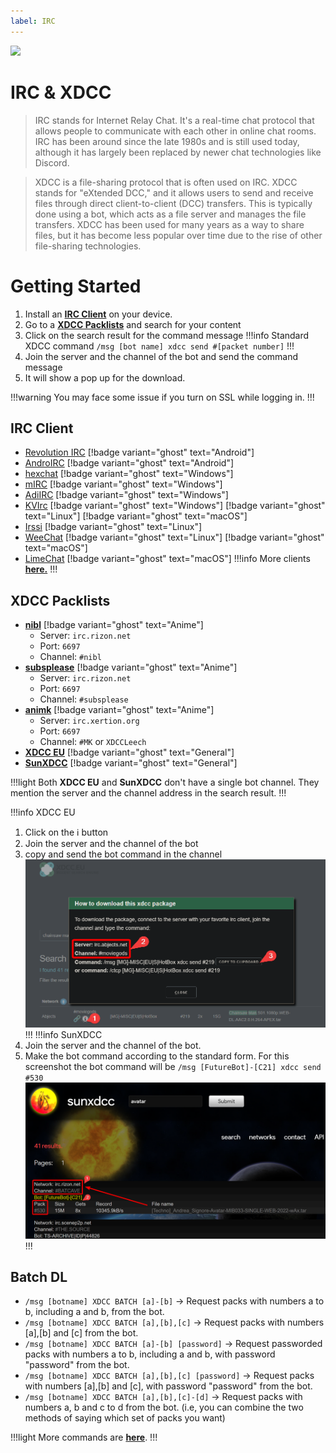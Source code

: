 ```yaml
---
label: IRC
---
```

![](https://cdn.apollo.moe/img/irc.png)
# IRC & XDCC

>IRC stands for Internet Relay Chat. It's a real-time chat protocol that allows people to communicate with each other in online chat rooms. IRC has been around since the late 1980s and is still used today, although it has largely been replaced by newer chat technologies like Discord.

>XDCC is a file-sharing protocol that is often used on IRC. XDCC stands for "eXtended DCC," and it allows users to send and receive files through direct client-to-client (DCC) transfers. This is typically done using a bot, which acts as a file server and manages the file transfers. XDCC has been used for many years as a way to share files, but it has become less popular over time due to the rise of other file-sharing technologies.


# Getting Started
1. Install an [**IRC Client**](#irc-client) on your device.
2. Go to a [**XDCC Packlists**](#xdcc-packlists) and search for your content
3. Click on the search result for the command message 
!!!info
Standard XDCC command `/msg [bot name] xdcc send #[packet number]`
!!!
4. Join the server and the channel of the bot and send the command message
5. It will show a pop up for the download.

!!!warning
You may face some issue if you turn on SSL while logging in.
!!!


## IRC Client
- [Revolution IRC](https://play.google.com/store/apps/details?id=io.mrarm.irc)		[!badge variant="ghost" text="Android"]
- [AndroIRC](https://play.google.com/store/apps/details?id=com.androirc&hl=en&gl=US)		[!badge variant="ghost" text="Android"]
- [hexchat](https://hexchat.github.io/)		[!badge variant="ghost" text="Windows"]
- [mIRC](https://www.mirc.com/)		[!badge variant="ghost" text="Windows"]
- [AdiIRC](https://adiirc.com/)	[!badge variant="ghost" text="Windows"]
- [KVIrc](https://github.com/kvirc/KVIrc/releases) [!badge variant="ghost" text="Windows"] [!badge variant="ghost" text="Linux"] [!badge variant="ghost" text="macOS"]
- [Irssi](https://irssi.org/)	[!badge variant="ghost" text="Linux"]
- [WeeChat](https://weechat.org/)	[!badge variant="ghost" text="Linux"] [!badge variant="ghost" text="macOS"]
- [LimeChat](https://apps.apple.com/us/app/limechat/id414030210) [!badge variant="ghost" text="macOS"]
!!!info
More clients [**here.**](https://ircv3.net/software/clients)
!!!


## XDCC Packlists
- [**nibl**](https://nibl.co.uk/search)	[!badge variant="ghost" text="Anime"]
	- Server: `irc.rizon.net`
	- Port: `6697`
	- Channel: `#nibl`
- [**subsplease**](https://subsplease.org/xdcc/) [!badge variant="ghost" text="Anime"]
	- Server: `irc.rizon.net`
	- Port: `6697`
	- Channel: `#subsplease`
- [**animk**](https://animk.info/xdcc/) [!badge variant="ghost" text="Anime"]
	- Server: `irc.xertion.org`
	- Port: `6697`
	- Channel: `#MK` or `XDCCLeech`
- [**XDCC EU**](https://www.xdcc.eu/)	[!badge variant="ghost" text="General"]
- [**SunXDCC**](https://sunxdcc.com/)	[!badge variant="ghost" text="General"]

!!!light Both **XDCC EU** and **SunXDCC** don't have a single bot channel. They mention the server and the channel address in the search result.
!!!

!!!info XDCC EU
1. Click on the ℹ️ button
2. Join the server and the channel of the bot
3. copy and send the bot command in the channel
    ![XDCC EU](/static/ss/irc/xdcceu.png)
!!!
!!!info SunXDCC
1. Join the server and the channel of the bot. 
2. Make the bot command according to the standard form. For this screenshot the bot command will be `/msg [FutureBot]-[C21] xdcc send #530`
	![SunXDCC](/static/ss/irc/sunxdcc.png)
!!!

## Batch DL

- `/msg [botname] XDCC BATCH [a]-[b]` → Request packs with numbers a to b, including a and b, from the bot.
- `/msg [botname] XDCC BATCH [a],[b],[c]` → Request packs with numbers [a],[b] and [c] from the bot.
- `/msg [botname] XDCC BATCH [a]-[b] [password]` → Request passworded packs with numbers a to b, including a and b, with password "password" from the bot.
- `/msg [botname] XDCC BATCH [a],[b],[c] [password]` → Request packs with numbers [a],[b] and [c], with password "password" from the bot.
- `/msg [botname] XDCC BATCH [a],[b],[c]-[d]` → Request packs with numbers a, b and c to d from the bot. (i.e, you can combine the two methods of saying which set of packs you want)

!!!light More commands are [**here**](https://wiki.xertion.org/w/XDCC_Commands).
!!!